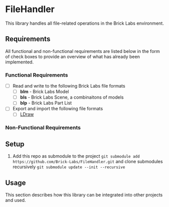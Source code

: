 # FileHandler

This library handles all file-related operations in the Brick Labs environment.

## Requirements
All functional and non-functional requirements are listed below in the form of check boxes to provide an overview of what has already been implemented.

### Functional Requirements
- [ ] Read and write to the following Brick Labs file formats
  - [ ] **blm** - Brick Labs Model
  - [ ] **bls** - Brick Labs Scene, a combinaitons of models
  - [ ] **blp** - Brick Labs Part List
- [ ] Export and import the following file formats
  - [ ] [LDraw](https://www.ldraw.org/article/218.html)

### Non-Functional Requirements


## Setup
1. Add this repo as submodule to the project `git submodule add https://github.com/Brick-Labs/FileHandler.git` and clone submodules recursively `git submodule update --init --recursive`


## Usage
This section describes how this library can be integrated into other projects and used.
